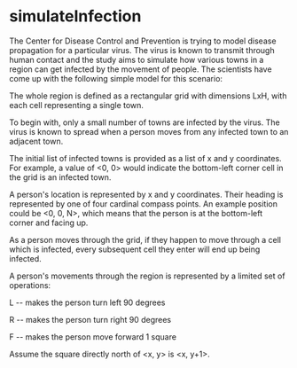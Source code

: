 # simulateInfection

The Center for Disease Control and Prevention is trying to model disease propagation for a particular virus. The virus is known to transmit through human contact and the study aims to simulate how various towns in a region can get infected by the movement of people. The scientists have come up with the following simple model for this scenario:


The whole region is defined as a rectangular grid with dimensions LxH, with each cell representing a single town. 

To begin with, only a small number of towns are infected by the virus. The virus is known to spread when a person moves from any infected town to an adjacent town.

The initial list of infected towns is provided as a list of x and y coordinates. For example, a value of <0, 0> would indicate the bottom-left corner cell in the grid is an infected town.


A person's location is represented by x and y coordinates. Their heading is represented by one of four cardinal compass points. An example position could be <0, 0, N>, which means that the person is at the bottom-left corner and facing up. 

As a person moves through the grid, if they happen to move through a cell which is infected, every subsequent cell they enter will end up being infected. 

A person's movements through the region is represented by a limited set of operations: 

L -- makes the person turn left 90 degrees

R -- makes the person turn right 90 degrees

F -- makes the person move forward 1 square


Assume the square directly north of <x, y> is <x, y+1>.
